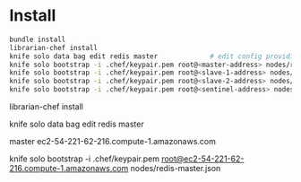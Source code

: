 Install 
===

```sh
bundle install 
librarian-chef install 
knife solo data bag edit redis master             # edit config providing master's address and port
knife solo bootstrap -i .chef/keypair.pem root@<master-address> nodes/redis-master.json
knife solo bootstrap -i .chef/keypair.pem root@<slave-1-address> nodes/redis-slave.json
knife solo bootstrap -i .chef/keypair.pem root@<slave-2-address> nodes/redis-slave.json
knife solo bootstrap -i .chef/keypair.pem root@<sentinel-address> nodes/redis-sentinel.json
```



librarian-chef install 


knife solo data bag edit redis master

master ec2-54-221-62-216.compute-1.amazonaws.com


knife solo bootstrap -i .chef/keypair.pem root@ec2-54-221-62-216.compute-1.amazonaws.com nodes/redis-master.json